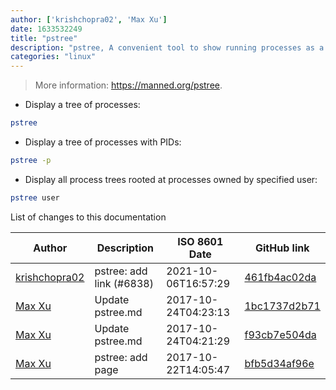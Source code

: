 ```yaml
---
author: ['krishchopra02', 'Max Xu']
date: 1633532249
title: "pstree"
description: "pstree, A convenient tool to show running processes as a tree."
categories: "linux"
---
```

> More information: <https://manned.org/pstree>.

- Display a tree of processes:

```bash
pstree
```

- Display a tree of processes with PIDs:

```bash
pstree -p
```

- Display all process trees rooted at processes owned by specified user:

```bash
pstree user
```
List of changes to this documentation


Author | Description | ISO 8601 Date | GitHub link
------|-----|-----|-----
[krishchopra02](mailto:77331421+krishchopra02@users.noreply.github.com) | pstree: add link (#6838) | 2021-10-06T16:57:29 | [461fb4ac02da](https://github.com/tldr-pages/tldr/commit/461fb4ac02da6e2f2c229cd5c50d845e74fdb392)
[Max Xu](mailto:xuhuan@live.cn) | Update pstree.md | 2017-10-24T04:23:13 | [1bc1737d2b71](https://github.com/tldr-pages/tldr/commit/1bc1737d2b71b07a16fa661d8a3875249f1b8aee)
[Max Xu](mailto:xuhuan@live.cn) | Update pstree.md | 2017-10-24T04:21:29 | [f93cb7e504da](https://github.com/tldr-pages/tldr/commit/f93cb7e504da0678a42b98ecaaba978f52f96a6b)
[Max Xu](mailto:xuhuan@live.cn) | pstree: add page | 2017-10-22T14:05:47 | [bfb5d34af96e](https://github.com/tldr-pages/tldr/commit/bfb5d34af96ed2ade035b1ef0d21e0a98d781518)

